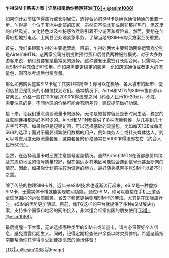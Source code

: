 **乍得SIM卡购买方案 | 详尽指南助你畅游非洲[[TG💪+ @esim1088](https://t.me/s/esim1088)]**

如果你计划前往乍得旅行或长期居住，选择合适的SIM卡是确保通信畅通的重要一步。乍得是一个位于非洲中北部的国家，虽然它不像北非或南非那样热门，但这里的自然风光、文化特色以及神秘感依然吸引着不少游客和探险者。然而，要想在乍得轻松地打电话、上网甚至处理紧急事务，了解当地的SIM卡购买方案至关重要。

首先，我们来聊聊乍得的主要运营商。目前，乍得的两大主要移动网络运营商分别是Airtel和MTN。这两家公司分别提供预付费和后付费两种服务模式。对于大多数游客来说，预付费套餐是最常见的选择。这种套餐无需签订长期合同，只需购买一张SIM卡并充值即可使用。而如果需要更稳定的服务，比如跨国通话或者更大的流量包，则可以考虑后付费套餐。

那么如何购买这些SIM卡呢？其实非常简单！你可以在机场、各大城市的超市、便利店甚至是街头的小摊位找到它们。通常情况下，Airtel和MTN的SIM卡售价都非常亲民，价格一般在1000到2000乍得法郎之间（约合人民币10-20元）。不过，需要注意的是，不同地区的价格可能会有所差异，建议提前做好功课。

接下来，让我们重点谈谈流量卡的选择。无论是短暂停留还是长时间生活，稳定的互联网连接都是必不可少的。Airtel和MTN都提供了多种流量套餐，从几兆到几十吉字节不等。如果你只是短期访问，可以选择基础的流量包，比如每天1GB或每周5GB的选项；而对于需要频繁使用数据的用户，例如商务人士或社交媒体达人，则可以考虑月度无限流量套餐，这类套餐的价格通常在5000乍得法郎左右（约合人民币50元）。

当然，在选择流量卡时还要注意信号覆盖情况。虽然Airtel和MTN在首都恩贾梅纳及其周边地区的信号质量较好，但在偏远乡村地区可能就会遇到信号弱甚至断网的情况。因此，如果你计划前往较为偏远的地方，最好随身携带多张SIM卡以备不时之需。

除了传统的物理SIM卡外，近年来eSIM技术也逐渐流行起来。eSIM是一种虚拟SIM卡，无需实体卡槽就能实现联网功能。通过eSIM，你可以直接在手机上激活全球范围内的运营商服务，省去了频繁更换物理SIM卡的麻烦。尤其是在国际旅行时，eSIM的优势更加明显。目前，像TG这样的平台就提供了多种eSIM解决方案，支持多个国家和地区的网络接入，非常适合经常出国的朋友使用[[TG💪+ @esim1088](https://t.me/s/esim1088)]。

最后提醒一下大家，无论选择哪种类型的SIM卡或流量卡，请务必保管好个人信息，避免泄露给陌生人。同时，记得定期检查账户余额以防欠费停机。希望这篇指南能帮助你在乍得享受到便捷高效的通讯体验！

[[TG💪+ @esim1088](https://t.me/s/esim1088) ![Image](https://i.postimg.cc/4NQfJmqS/Snipaste-2025-05-13-00-14-12.png)]
